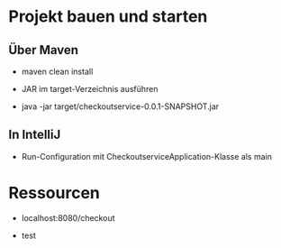 # Projekt bauen und starten

## Über Maven

* maven clean install

* JAR im target-Verzeichnis ausführen

* java -jar target/checkoutservice-0.0.1-SNAPSHOT.jar

 ## In IntelliJ
 
 * Run-Configuration mit CheckoutserviceApplication-Klasse als main

# Ressourcen

* localhost:8080/checkout

* test